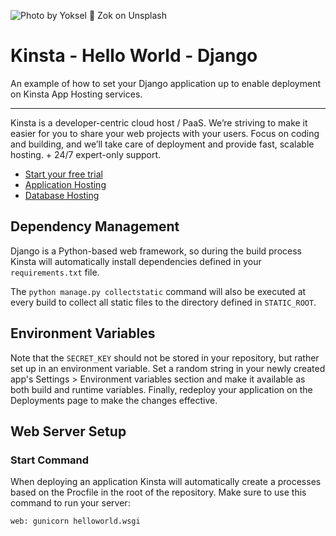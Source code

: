 ![Photo by Yoksel 🌿 Zok on Unsplash](https://user-images.githubusercontent.com/2342458/202705332-ac5f854f-6622-462d-b5c9-f2f1f0d61b45.png)

# Kinsta - Hello World - Django
An example of how to set your Django application up to enable deployment on Kinsta App Hosting services.

---
Kinsta is a developer-centric cloud host / PaaS. We’re striving to make it easier for you to share your web projects with your users. Focus on coding and building, and we’ll take care of deployment and provide fast, scalable hosting. + 24/7 expert-only support.

- [Start your free trial](https://kinsta.com/signup/?product_type=app-db)
- [Application Hosting](https://kinsta.com/application-hosting)
- [Database Hosting](https://kinsta.com/database-hosting)

## Dependency Management
Django is a Python-based web framework, so during the build process Kinsta will automatically install dependencies 
defined in your `requirements.txt` file.

The `python manage.py collectstatic` command will also be executed at every build to collect all static files to 
the 
directory defined in `STATIC_ROOT`.

## Environment Variables

Note that the `SECRET_KEY` should not be stored in your repository, but rather set up in an environment 
variable. Set a random string in your newly created app's Settings > Environment variables section and make it 
available as both build and runtime variables. Finally, redeploy your application on the Deployments page to 
make the changes effective.

## Web Server Setup

### Start Command
When deploying an application Kinsta will automatically create a processes based on the Procfile in the root of 
the repository. Make sure to use this command to run your server:

```
web: gunicorn helloworld.wsgi
```
